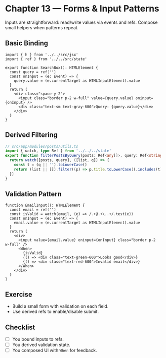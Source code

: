 # Chapter 13 — Forms & Input Patterns

Inputs are straightforward: read/write values via events and refs. Compose small helpers when patterns repeat.

## Basic Binding
```tsx
import { h } from '../../src/jsx'
import { ref } from '../../src/state'

export function SearchBox(): HTMLElement {
  const query = ref('')
  const onInput = (e: Event) => {
    query.value = (e.currentTarget as HTMLInputElement).value
  }
  return (
    <div class="space-y-2">
      <input class="border p-2 w-full" value={query.value} oninput={onInput} />
      <div class="text-sm text-gray-600">Query: {query.value}</div>
    </div>
  )
}
```

## Derived Filtering
```ts
// src/app/modules/posts/utils.ts
import { watch, type Ref } from '../../../state'
export function filterPostsByQuery(posts: Ref<any[]>, query: Ref<string>) {
  return watch([posts, query], ([list, q]) => {
    const t = (q || '').toLowerCase()
    return (list || []).filter((p) => p.title.toLowerCase().includes(t))
  })
}
```

## Validation Pattern
```tsx
function EmailInput(): HTMLElement {
  const email = ref('')
  const isValid = watch(email, (e) => /.+@.+\..+/.test(e))
  const onInput = (e: Event) => {
    email.value = (e.currentTarget as HTMLInputElement).value
  }
  return (
    <div>
      <input value={email.value} oninput={onInput} class="border p-2 w-full" />
      <When>
        {isValid}
        {() => <div class="text-green-600">Looks good</div>}
        {() => <div class="text-red-600">Invalid email</div>}
      </When>
    </div>
  )
}
```

## Exercise
- Build a small form with validation on each field.
- Use derived refs to enable/disable submit.

## Checklist
- [ ] You bound inputs to refs.
- [ ] You derived validation state.
- [ ] You composed UI with `When` for feedback.
